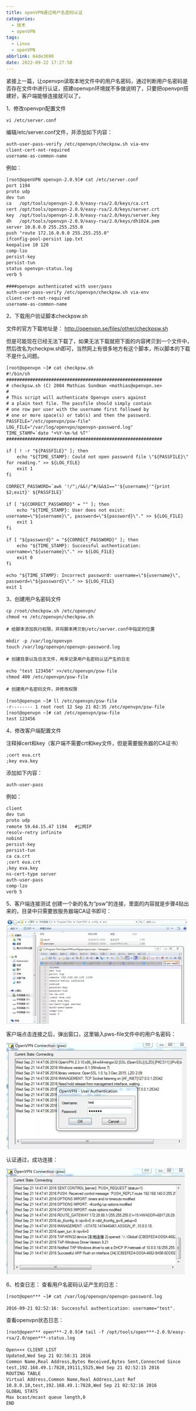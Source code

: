 ```yaml
---
title: openVPN通过用户名密码认证
categories:
  - 技术
  - openVPN
tags:
  - Linux
  - openVPN
abbrlink: 64de3690
date: 2022-09-22 17:27:50
---
```


紧接上一篇，让openvpn读取本地文件中的用户名密码，通过判断用户名密码是否存在文件中进行认证，搭建openvpn环境就不多做说明了，只要把openvpn搭建好，客户端能够连接就可以了。

<!--more-->

1、修改openvpn配置文件

```
vi /etc/server.conf
```

编辑/etc/server.conf文件，并添加如下内容：

```
auth-user-pass-verify /etc/openvpn/checkpsw.sh via-env
client-cert-not-required  
username-as-common-name 
```

例如：

```
[root@openVPN openvpn-2.0.9]# cat /etc/server.conf 
port 1194
proto udp
dev tun
ca   /opt/tools/openvpn-2.0.9/easy-rsa/2.0/keys/ca.crt
cert /opt/tools/openvpn-2.0.9/easy-rsa/2.0/keys/server.crt
key  /opt/tools/openvpn-2.0.9/easy-rsa/2.0/keys/server.key
dh   /opt/tools/openvpn-2.0.9/easy-rsa/2.0/keys/dh1024.pem
server 10.8.0.0 255.255.255.0
push "route 172.16.0.0.0 255.255.255.0"
ifconfig-pool-persist ipp.txt
keepalive 10 120
comp-lzo
persist-key
persist-tun
status openvpn-status.log
verb 5

####openvpn authenticated with user/pass
auth-user-pass-verify /etc/openvpn/checkpsw.sh via-env
client-cert-not-required  
username-as-common-name
```

2、下载用户验证脚本checkpsw.sh

文件的官方下载地址是： http://openvpn.se/files/other/checkpsw.sh

但是可能现在已经无法下载了，如果无法下载就把下面的内容拷贝到一个文件中，然后改名为checkpw.sh即可，当然网上有很多地方有这个脚本，所以脚本的下载不是什么问题。

```
[root@openvpn ~]# cat checkpsw.sh 
#!/bin/sh
###########################################################
# checkpsw.sh (C) 2004 Mathias Sundman <mathias@openvpn.se>
#
# This script will authenticate Openvpn users against
# a plain text file. The passfile should simply contain
# one row per user with the username first followed by
# one or more space(s) or tab(s) and then the password.
PASSFILE="/etc/openvpn/psw-file"
LOG_FILE="/var/log/openvpn/openvpn-password.log"
TIME_STAMP=`date "+%Y-%m-%d %T"`
###########################################################

if [ ! -r "${PASSFILE}" ]; then
	echo "${TIME_STAMP}: Could not open password file \"${PASSFILE}\" for reading." >> ${LOG_FILE}
	exit 1
fi

CORRECT_PASSWORD=`awk '!/^;/&&!/^#/&&$1=="'${username}'"{print $2;exit}' ${PASSFILE}`

if [ "${CORRECT_PASSWORD}" = "" ]; then
	echo "${TIME_STAMP}: User does not exist: username=\"${username}\", password=\"${password}\"." >> ${LOG_FILE}
	exit 1
fi

if [ "${password}" = "${CORRECT_PASSWORD}" ]; then
	echo "${TIME_STAMP}: Successful authentication: username=\"${username}\"." >> ${LOG_FILE}
	exit 0
fi

echo "${TIME_STAMP}: Incorrect password: username=\"${username}\", password=\"${password}\"." >> ${LOG_FILE}
exit 1
```

3、创建用户名密码文件

```
cp /root/checkpsw.sh /etc/openvpn/
chmod +x /etc/openvpn/checkpsw.sh

# 给脚本添加执行权限，并将脚本拷贝到/etc/server.conf中指定的位置

mkdir -p /var/log/openvpn
touch /var/log/openvpn/openvpn-password.log

# 创建目录以及日志文件，用来记录用户名密码认证产生的日志

echo "test 123456" >>/etc/openvpn/psw-file
chmod 400 /etc/openvpn/psw-file

# 创建用户名密码文件，并修改权限

[root@openvpn ~]# ll /etc/openvpn/psw-file 
-r-------- 1 root root 12 Sep 21 02:35 /etc/openvpn/psw-file
[root@openvpn ~]# cat /etc/openvpn/psw-file 
test 123456
```

4、修改客户端配置文件

注释掉cert和key（客户端不需要crt和key文件，但是需要服务器的CA证书）

```
;cert eva.crt
;key eva.key
```

添加如下内容：

```
auth-user-pass
```

例如：

```
client
dev tun
proto udp
remote 59.64.15.47 1194   #公网IP
resolv-retry infinite
nobind
persist-key
persist-tun
ca ca.crt
;cert eva.crt
;key eva.key
ns-cert-type server
auth-user-pass
comp-lzo
verb 5
```

5、客户端连接测试
创建一个新的名为“psw”的连接，里面的内容就是步骤4贴出来的，目录中只需要放服务器端CA证书即可：

![](openVPN通过用户名密码认证/image-20220922173548093.png)

客户端点击连接之后，弹出窗口，这里输入pws-file文件中的用户名密码：

![](openVPN通过用户名密码认证/image-20220922173602700.png)

认证通过，成功连接：

![](openVPN通过用户名密码认证/image-20220922173615847.png)

6、检查日志：
查看用户名密码认证产生的日志：

```
[root@open*** ~]# cat /var/log/openvpn/openvpn-password.log 

2016-09-21 02:52:16: Successful authentication: username="test".
```

查看openvpn状态日志：

```
[root@open*** open***-2.0.9]# tail -f /opt/tools/open***-2.0.9/easy-rsa/2.0/open***-status.log

Open××× CLIENT LIST
Updated,Wed Sep 21 02:58:31 2016
Common Name,Real Address,Bytes Received,Bytes Sent,Connected Since
test,192.168.49.1:7828,19111,5525,Wed Sep 21 02:52:15 2016
ROUTING TABLE
Virtual Address,Common Name,Real Address,Last Ref
10.8.0.18,test,192.168.49.1:7828,Wed Sep 21 02:52:16 2016
GLOBAL STATS
Max bcast/mcast queue length,0
END
```

